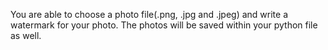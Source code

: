 You are able to choose a photo file(.png, .jpg and .jpeg) and write a watermark for your photo.  The photos will be saved within your python file as well. 

